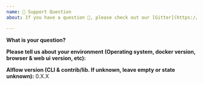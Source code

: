 ```yaml
---
name: 🤗 Support Question
about: If you have a question 💬, please check out our [Gitter](https://gitter.im/r2d2-ai/Lobby?utm_source=share-link&utm_medium=link&utm_campaign=share-link)!

---
```


**What is your question?**

**Please tell us about your environment (Operating system, docker version, browser & web ui version, etc):**

**AIflow version (CLI & contrib/lib. If unknown, leave empty or state unknown):** 0.X.X
